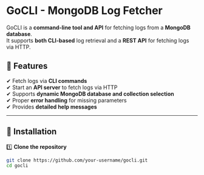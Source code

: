 # GoCLI - MongoDB Log Fetcher

GoCLI is a **command-line tool and API** for fetching logs from a **MongoDB database**.  
It supports **both CLI-based** log retrieval and a **REST API** for fetching logs via HTTP.

## 📌 Features
✔ Fetch logs via **CLI commands**  
✔ Start an **API server** to fetch logs via HTTP  
✔ Supports **dynamic MongoDB database and collection selection**  
✔ Proper **error handling** for missing parameters  
✔ Provides **detailed help messages**  

---

## 🚀 Installation

1️⃣ **Clone the repository**  
```sh
git clone https://github.com/your-username/gocli.git
cd gocli
